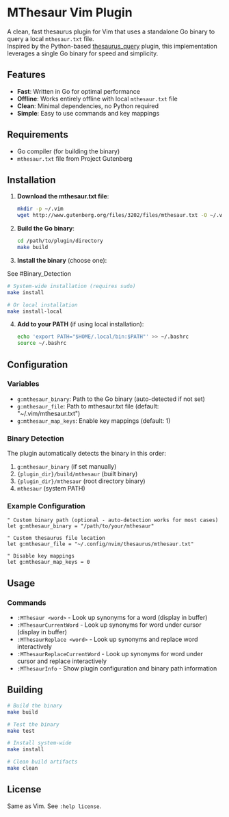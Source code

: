 # MThesaur Vim Plugin

A clean, fast thesaurus plugin for Vim that uses a standalone Go binary to query a local `mthesaur.txt` file. <br> 
Inspired by the Python-based [thesaurus_query](https://github.com/Ron89/thesaurus_query.vim) plugin, this implementation leverages a single Go binary for speed and simplicity.

## Features

- **Fast**: Written in Go for optimal performance
- **Offline**: Works entirely offline with local `mthesaur.txt` file
- **Clean**: Minimal dependencies, no Python required
- **Simple**: Easy to use commands and key mappings

## Requirements

- Go compiler (for building the binary)
- `mthesaur.txt` file from Project Gutenberg

## Installation

1. **Download the mthesaur.txt file**:
   ```bash
   mkdir -p ~/.vim
   wget http://www.gutenberg.org/files/3202/files/mthesaur.txt -O ~/.vim/mthesaur.txt
   ```

2. **Build the Go binary**:
   ```bash
   cd /path/to/plugin/directory
   make build
   ```

3. **Install the binary** (choose one):

See #Binary_Detection
   ```bash
   # System-wide installation (requires sudo)
   make install
   
   # Or local installation
   make install-local
   ```

4. **Add to your PATH** (if using local installation):
   ```bash
   echo 'export PATH="$HOME/.local/bin:$PATH"' >> ~/.bashrc
   source ~/.bashrc
   ```

## Configuration

### Variables

- `g:mthesaur_binary`: Path to the Go binary (auto-detected if not set)
- `g:mthesaur_file`: Path to mthesaur.txt file (default: "~/.vim/mthesaur.txt")
- `g:mthesaur_map_keys`: Enable key mappings (default: 1)

### Binary Detection

The plugin automatically detects the binary in this order:
1. `g:mthesaur_binary` (if set manually)
2. `{plugin_dir}/build/mthesaur` (built binary)
3. `{plugin_dir}/mthesaur` (root directory binary)
4. `mthesaur` (system PATH)

### Example Configuration

```vim
" Custom binary path (optional - auto-detection works for most cases)
let g:mthesaur_binary = "/path/to/your/mthesaur"

" Custom thesaurus file location
let g:mthesaur_file = "~/.config/nvim/thesaurus/mthesaur.txt"

" Disable key mappings
let g:mthesaur_map_keys = 0
```

## Usage

### Commands

- `:MThesaur <word>` - Look up synonyms for a word (display in buffer)
- `:MThesaurCurrentWord` - Look up synonyms for word under cursor (display in buffer)
- `:MThesaurReplace <word>` - Look up synonyms and replace word interactively
- `:MThesaurReplaceCurrentWord` - Look up synonyms for word under cursor and replace interactively
- `:MThesaurInfo` - Show plugin configuration and binary path information

## Building

```bash
# Build the binary
make build

# Test the binary
make test

# Install system-wide
make install

# Clean build artifacts
make clean
```
## License

Same as Vim. See `:help license`.
